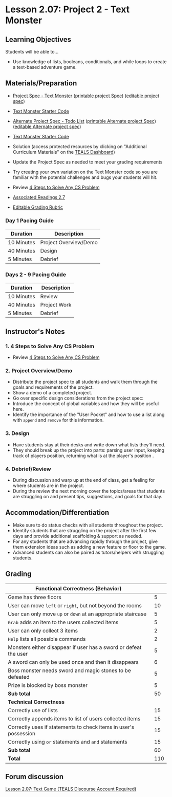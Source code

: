 # Lesson 2.07: Project 2 - Text Monster

## Learning Objectives

Students will be able to...

* Use knowledge of lists, booleans, conditionals, and while loops to create a text-based adventure game.

## Materials/Preparation

* [Project Spec - Text Monster] ([printable project Spec]) ([editable project spec])

* [Text Monster Starter Code](https://github.com/TEALSK12/2nd-semester-introduction-to-computer-science/raw/master/units/2_unit/07_lesson/text_Monster_Starter_Code.py)
* [Alternate Project Spec - Todo List] ([printable Alternate project Spec]) ([editable Alternate project spec])
* [Text Monster Starter Code](https://github.com/TEALSK12/2nd-semester-introduction-to-computer-science/raw/master/units/2_unit/07_lesson/text_Monster_Starter_Code.py)
* Solution (access protected resources by clicking on "Additional Curriculum Materials" on the [TEALS Dashboard])
* Update the Project Spec as needed to meet your grading requirements
* Try creating your own variation on the Text Monster code so you are familiar with the potential challenges and bugs your students will hit.
* Review [4 Steps to Solve Any CS Problem]
* [Associated Readings 2.7](https://tealsk12.gitbook.io/intro-cs-2/readings#2-7)
* [Editable Grading Rubric](https://github.com/TEALSK12/2nd-semester-introduction-to-computer-science/raw/master/units/2_unit/07_lesson/rubric.docx)

### Day 1 Pacing Guide

| **Duration**   | **Description** |
| ---------- | ----------- |
| 10 Minutes | Project Overview/Demo|
| 40 Minutes | Design      |
| 5 Minutes | Debrief  |

### Days 2 - 9 Pacing Guide

| **Duration**   | **Description** |
| ---------- | ----------- |
| 10 Minutes | Review      |
| 40 Minutes | Project Work|
| 5 Minutes | Debrief  |

## Instructor's Notes

### 1. 4 Steps to Solve Any CS Problem

* Review [4 Steps to Solve Any CS Problem]

### 2. Project Overview/Demo

* Distribute the project spec to all students and walk them through the goals and requirements of the project.
* Show a demo of a completed project.
* Go over specific design considerations from the project spec:
* Introduce the concept of global variables and how they will be useful here.
* Identify the importance of the "User Pocket" and how to use a list along with `append` and `remove` for this information.

### 3. Design

* Have students stay at their desks and write down what lists they'll need.
* They should break up the project into parts: parsing user input, keeping track of players position, returning what is at the player's position .

### 4. Debrief/Review

* During discussion and warp up at the end of class, get a feeling for where students are in the project.
* During the review the next morning cover the topics/areas that students are struggling on and present tips, suggestions, and goals for that day.

## Accommodation/Differentiation

* Make sure to do status checks with all students throughout the project.
* Identify students that are struggling on the project after the first few days and provide additional scaffolding & support as needed.
* For any students that are advancing rapidly through the project, give them extension ideas such as adding a new feature or floor to the game.
* Advanced students can also be paired as tutors/helpers with struggling students.

## Grading

| Functional Correctness (Behavior)                               |     |
| --------------------------------------------------------------- |-----|
| Game has three floors                                           | 5   |
| User can move `left` or `right`, but not beyond the rooms       | 10  |
| User can only move `up` or `down` at an appropriate staircase   | 5   |
| `Grab` adds an item to the users collected items                | 5   |
| User can only collect 3 items                                   | 2   |
| `Help` lists all possible commands                              | 2   |
| Monsters either disappear if user has a sword or defeat the user| 5   |
| A sword can only be used once and then it disappears            | 6   |
| Boss monster needs sword and magic stones to be defeated        | 5   |
| Prize is blocked by boss monster                                | 5   |
| **Sub total**                                                   | 50  |
| **Technical Correctness**                                       |     |
| Correctly use of lists                                          | 15  |
| Correctly appends items to list of users collected items        | 15  |
| Correctly uses if statements to check items in user's possession | 15  |
| Correctly using `or` statements and `and` statements            | 15  |
| **Sub total**                                                   | 60  |
| **Total**                                                       | 110 |

## Forum discussion

[Lesson 2.07: Text Game (TEALS Discourse Account Required)](https://forums.tealsk12.org/c/2nd-semester-unit-2/lesson-2-07-text-game)

[Project Spec - Text Monster]: project.md
[Alternate Project Spec - tODO List]: project.md
[Text Monster Game - Example Code]: project_file.py
[TEALS Dashboard]:http:/www.tealsk12.org/dashboard
[4 Steps to Solve Any CS Problem]:https://github.com/TEALS-IntroCS/2nd-semester-introduction-to-computer-science-principles/raw/master/units/4%20Steps%20to%20Solve%20Any%20CS%20Problem.pdf
[printable project Spec]: https://github.com/TEALSK12/2nd-semester-introduction-to-computer-science/raw/master/units/2_unit/07_lesson/project.pdf
[editable project spec]: https://github.com/TEALSK12/2nd-semester-introduction-to-computer-science/raw/master/units/2_unit/07_lesson/project.docx
[printable alternate project Spec]: https://github.com/TEALSK12/2nd-semester-introduction-to-computer-science/raw/master/units/2_unit/07_lesson/alternate_project.pdf
[editable alternate project spec]: https://github.com/TEALSK12/2nd-semester-introduction-to-computer-science/raw/master/units/2_unit/07_lesson/alternate_project.docx
